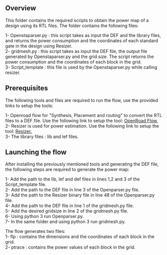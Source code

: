 Overview
--------

This folder contains the required scripts to obtain the power map of a design using its RTL files. The folder contains the following files:  
  
1- Openstaparser.py : this script takes as input the DEF and the library files, and returns the power consumption and the coordinates of each standard gate in the design using Resizer.  
2- gridmesh.py : this script takes as input the DEF file, the output file generated by Openstaparser.py and the grid size. The script returns the power consumption and the coordinates of each block in the grid.  
3- Script_template : this file is used by the Openstaparser.py while calling resizer.  

Prerequisites
-------------

The following tools and files are required to run the flow, use the provided links to setup the tools:
  
1- Openroad flow for "Synthesis, Placement and routing" to convert the RTL files to a DEF file. Use the following link to setup the tool: [OpenRoad Flow.](https://github.com/The-OpenROAD-Project/OpenROAD-flow/tree/master/flow)    
2- Resizer is used for power estimation. Use the following link to setup the tool: [Resizer.](https://github.com/The-OpenROAD-Project-Attic/Resizer)    
3- The library files : lib and lef files.  


Launching the flow
------------------

After installing the previously mentioned tools and generating the DEF file, the following steps are required to generate the power map:  
  
1- Add the path to the lib, lef and def files in lines 1,2 and 3 of the Script_template file.  
2- Add the path to the DEF file in line 3 of the Openparser.py file.  
3- Add the path to the Resizer binary file in line 48 of the Openparser.py file.  
4- Add the path to the DEF file in line 1 of the gridmesh.py file.  
5- Add the desired gridsize in line 2 of the gridmesh.py file.  
6- Using python 3 run Openparser.py.  
7- In the same folder and using python 3 run gridmesh.py.  

The flow generates two files:  
1- flp : contains the dimensions and the coordinates of each block in the grid.  
2- ptrace : contains the power values of each block in the grid.  

